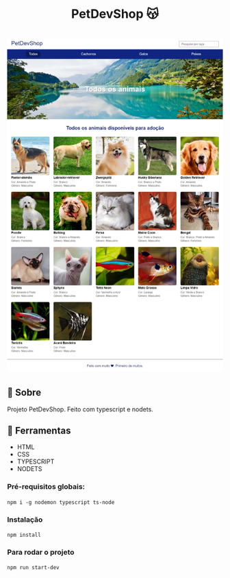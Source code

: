 <h1 align=" center"> 
    PetDevShop 😽
</h1>

<h1>
    <img src="petDevShop.jpeg">
</h1>

<h2>🚨 Sobre </h2>

Projeto PetDevShop. Feito com typescript e nodets.

<h2>🔨 Ferramentas </h2>

- HTML
- CSS
- TYPESCRIPT
- NODETS

### Pré-requisitos globais:
`npm i -g nodemon typescript ts-node`

### Instalação
`npm install`

### Para rodar o projeto
`npm run start-dev`
